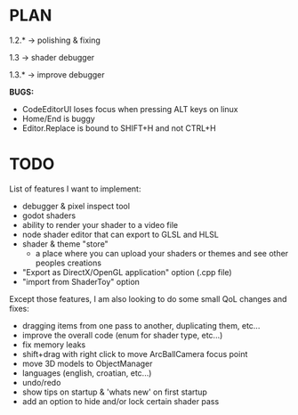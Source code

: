 # PLAN
 1.2.*  -> polishing & fixing

 1.3    -> shader debugger

 1.3.*  -> improve debugger
 
 **BUGS:**
 - CodeEditorUI loses focus when pressing ALT keys on linux
 - Home/End is buggy
 - Editor.Replace is bound to SHIFT+H and not CTRL+H

# TODO
List of features I want to implement:
 - debugger & pixel inspect tool
 - godot shaders
 - ability to render your shader to a video file
 - node shader editor that can export to GLSL and HLSL
 - shader & theme "store"
   - a place where you can upload your shaders or themes and see other peoples creations
 - "Export as DirectX/OpenGL application" option (.cpp file)
 - "import from ShaderToy" option

Except those features, I am also looking to do some small QoL changes and fixes:
 - dragging items from one pass to another, duplicating them, etc...
 - improve the overall code (enum for shader type, etc...)
 - fix memory leaks
 - shift+drag with right click to move ArcBallCamera focus point
 - move 3D models to ObjectManager
 - languages (english, croatian, etc...)
 - undo/redo
 - show tips on startup & 'whats new' on first startup
 - add an option to hide and/or lock certain shader pass